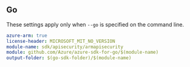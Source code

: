 ## Go

These settings apply only when `--go` is specified on the command line.

```yaml $(go) && $(track2)
azure-arm: true
license-header: MICROSOFT_MIT_NO_VERSION
module-name: sdk/apisecurity/armapisecurity
module: github.com/Azure/azure-sdk-for-go/$(module-name)
output-folder: $(go-sdk-folder)/$(module-name)
```

